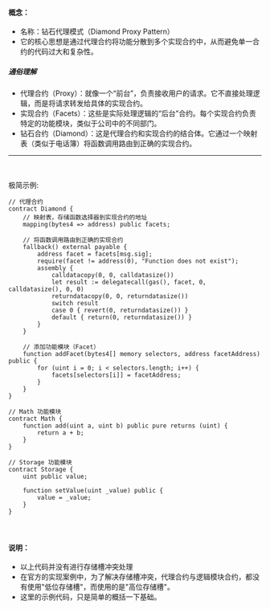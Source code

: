 #### 概念：
- 名称：钻石代理模式（Diamond Proxy Pattern）
- 它的核心思想是通过代理合约将功能分散到多个实现合约中，从而避免单一合约的代码过大和复杂性。

##### 通俗理解
- 代理合约（Proxy）：就像一个“前台”，负责接收用户的请求。它不直接处理逻辑，而是将请求转发给具体的实现合约。
- 实现合约（Facets）：这些是实际处理逻辑的“后台”合约。每个实现合约负责特定的功能模块，类似于公司中的不同部门。
- 钻石合约（Diamond）：这是代理合约和实现合约的结合体。它通过一个映射表（类似于电话簿）将函数调用路由到正确的实现合约。
　

-----------------------------------------------------------------

　

极简示例:
```
// 代理合约
contract Diamond {
    // 映射表，存储函数选择器到实现合约的地址
    mapping(bytes4 => address) public facets;

    // 将函数调用路由到正确的实现合约
    fallback() external payable {
        address facet = facets[msg.sig];
        require(facet != address(0), "Function does not exist");
        assembly {
            calldatacopy(0, 0, calldatasize())
            let result := delegatecall(gas(), facet, 0, calldatasize(), 0, 0)
            returndatacopy(0, 0, returndatasize())
            switch result
            case 0 { revert(0, returndatasize()) }
            default { return(0, returndatasize()) }
        }
    }

    // 添加功能模块（Facet）
    function addFacet(bytes4[] memory selectors, address facetAddress) public {
        for (uint i = 0; i < selectors.length; i++) {
            facets[selectors[i]] = facetAddress;
        }
    }    
}

// Math 功能模块
contract Math {
    function add(uint a, uint b) public pure returns (uint) {
        return a + b;
    }
}

// Storage 功能模块
contract Storage {
    uint public value;

    function setValue(uint _value) public {
        value = _value;
    }
}
```

　


#### 说明：
- 以上代码并没有进行存储槽冲突处理
- 在官方的实现案例中，为了解决存储槽冲突，代理合约与逻辑模块合约，都没有使用"低位存储槽"，而使用的是"高位存储槽"。
- 这里的示例代码，只是简单的概括一下基础。